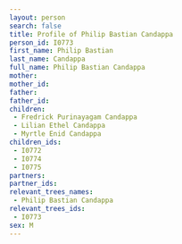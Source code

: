 ```yaml
---
layout: person
search: false
title: Profile of Philip Bastian Candappa
person_id: I0773
first_name: Philip Bastian
last_name: Candappa
full_name: Philip Bastian Candappa
mother: 
mother_id: 
father: 
father_id: 
children:
 - Fredrick Purinayagam Candappa
 - Lilian Ethel Candappa
 - Myrtle Enid Candappa
children_ids:
 - I0772
 - I0774
 - I0775
partners:
partner_ids:
relevant_trees_names:
 - Philip Bastian Candappa
relevant_trees_ids:
 - I0773
sex: M
---
```


